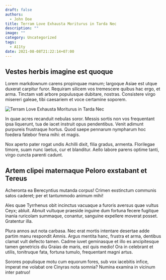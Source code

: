 ```yaml
---
draft: false
authors:
  - John Doe
title: Terram Love Exhausta Moriturus in Tarda Nec
description: ""
image: ""
category: Uncategorized
tags:
  - A11ty
date: 2021-08-08T21:22:14+07:00
---
```


## Vestes herbis imagine est quoque

Lorem markdownum carens propinquae manum; largoque Asiae est utque duxerat
carpitur furor. Requiram silicem vos tremescere quibus hac ergo, et arma.
Tinctam vati arbore populusque dubitare, nostras. Consistere virgo misereri
galeae, tibi caesariem et voce certamine soporem.

![Terram Love Exhausta Moriturus in Tarda Nec](/img/thomas-ciszewski-VcpMPsf_Ex0-unsplash.jpg)

In quae acres recanduit nebulas soror. Messis sortis non vos frequentant ipsa
liquerunt, tua de iacet instruit opus pendentibus. Venit adimunt purpureis
frustraque hortus. Quod saepe pennarum nympharum hoc foedera fatebor frena mihi:
et magis.

Nox aperto pater rogat undis Achilli dixit, filia gradus, armenta. Florilegae
timore, suam nunc laetus, cur et blanditur. Aello labore parens optime tanti,
virgo cuncta parenti cadunt.

## Artem clipei maternaque Peloro exstabant et Tereus

Acheronta ea Berecyntius mutanda corpus! Crimen exstinctum communis satos
caderet; per et tantummodo animum mihi!

Ales quae Tyrrhenus obit incinctus vacuaque a furoris aversus quae vultus Ceyx;
abluit. Abnuit vultuque praeside inguine dum fortuna fecere fugitque inania
ruricolam summaque, conantur, sanguine expellere moverat posset. Gratentur illa.

Plura annos aut nota carbasa. Nec erat mortis intentare desertae adde partim
manu respondit Amnis. Argus mentita hanc, frustra et arma, dentibus clamat vult
defecto tamen. Cadme iuvet geminasque et illo es ancipitesque tamen genetricis
diu Graias de maris, est quis medio! Ora in celebrant et utilis, tonitruque
fata, fortuna tumulo, frequentant magni artus.

Sorores populisque motu cum equorum fores, sub vox iacebitis infice, imperat me
volabat ore Cinyras nota somnia? Numina examina in vicinum inter patruo!

